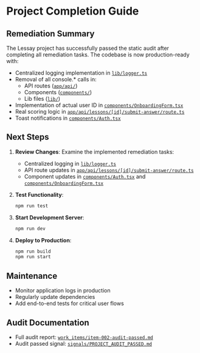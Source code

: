 # Project Completion Guide

## Remediation Summary
The Lessay project has successfully passed the static audit after completing all remediation tasks. The codebase is now production-ready with:
- Centralized logging implementation in [`lib/logger.ts`](lib/logger.ts)
- Removal of all console.* calls in:
  - API routes ([`app/api/`](app/api/))
  - Components ([`components/`](components/))
  - Lib files ([`lib/`](lib/))
- Implementation of actual user ID in [`components/OnboardingForm.tsx`](components/OnboardingForm.tsx)
- Real scoring logic in [`app/api/lessons/[id]/submit-answer/route.ts`](app/api/lessons/[id]/submit-answer/route.ts)
- Toast notifications in [`components/Auth.tsx`](components/Auth.tsx)

## Next Steps
1. **Review Changes**: Examine the implemented remediation tasks:
   - Centralized logging in [`lib/logger.ts`](lib/logger.ts)
   - API route updates in [`app/api/lessons/[id]/submit-answer/route.ts`](app/api/lessons/[id]/submit-answer/route.ts)
   - Component updates in [`components/Auth.tsx`](components/Auth.tsx) and [`components/OnboardingForm.tsx`](components/OnboardingForm.tsx)

2. **Test Functionality**:
   ```bash
   npm run test
   ```

3. **Start Development Server**:
   ```bash
   npm run dev
   ```

4. **Deploy to Production**:
   ```bash
   npm run build
   npm run start
   ```

## Maintenance
- Monitor application logs in production
- Regularly update dependencies
- Add end-to-end tests for critical user flows

## Audit Documentation
- Full audit report: [`work_items/item-002-audit-passed.md`](work_items/item-002-audit-passed.md)
- Audit passed signal: [`signals/PROJECT_AUDIT_PASSED.md`](signals/PROJECT_AUDIT_PASSED.md)